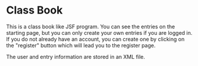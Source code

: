 # Class Book
This is a class book like JSF program. You can see the entries on the starting page, but you can only create your own entries if you are logged in. If you do not already have an account, you can create one by clicking on the "register" button which will lead you to the register page.

The user and entry information are stored in an XML file.
